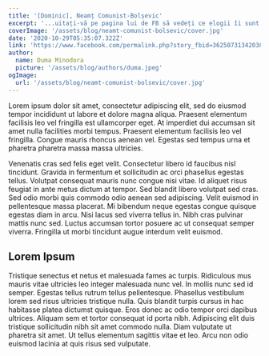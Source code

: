 ```yaml
---
title: '[Dominic], Neamț Comunist-Bolșevic'
excerpt: '...uitați-vă pe pagina lui de FB să vedeți ce elogii îi sunt aduse acestui comunist din Germania!!Mă ingrozesc când văd ce oameni trăiesc în Banat, cum apreciază o caricatură de neamț comunist-bolșevic!!!Nu a realizat mai nimic nici în Germania, iar la noi în Timișoara este elogiat ca un erou!!Jalnic au ajuns unii!!🤮'
coverImage: '/assets/blog/neamt-comunist-bolsevic/cover.jpg'
date: '2020-10-29T05:35:07.322Z'
link: 'https://www.facebook.com/permalink.php?story_fbid=3625073134203861&id=172674319443777&comment_id=3625786424132532&reply_comment_id=3626441700733671'
author:
  name: Duma Minodora
  picture: '/assets/blog/authors/duma.jpeg'
ogImage:
  url: '/assets/blog/neamt-comunist-bolsevic/cover.jpg'
---
```


Lorem ipsum dolor sit amet, consectetur adipiscing elit, sed do eiusmod tempor incididunt ut labore et dolore magna aliqua. Praesent elementum facilisis leo vel fringilla est ullamcorper eget. At imperdiet dui accumsan sit amet nulla facilities morbi tempus. Praesent elementum facilisis leo vel fringilla. Congue mauris rhoncus aenean vel. Egestas sed tempus urna et pharetra pharetra massa massa ultricies.

Venenatis cras sed felis eget velit. Consectetur libero id faucibus nisl tincidunt. Gravida in fermentum et sollicitudin ac orci phasellus egestas tellus. Volutpat consequat mauris nunc congue nisi vitae. Id aliquet risus feugiat in ante metus dictum at tempor. Sed blandit libero volutpat sed cras. Sed odio morbi quis commodo odio aenean sed adipiscing. Velit euismod in pellentesque massa placerat. Mi bibendum neque egestas congue quisque egestas diam in arcu. Nisi lacus sed viverra tellus in. Nibh cras pulvinar mattis nunc sed. Luctus accumsan tortor posuere ac ut consequat semper viverra. Fringilla ut morbi tincidunt augue interdum velit euismod.

## Lorem Ipsum

Tristique senectus et netus et malesuada fames ac turpis. Ridiculous mus mauris vitae ultricies leo integer malesuada nunc vel. In mollis nunc sed id semper. Egestas tellus rutrum tellus pellentesque. Phasellus vestibulum lorem sed risus ultricies tristique nulla. Quis blandit turpis cursus in hac habitasse platea dictumst quisque. Eros donec ac odio tempor orci dapibus ultrices. Aliquam sem et tortor consequat id porta nibh. Adipiscing elit duis tristique sollicitudin nibh sit amet commodo nulla. Diam vulputate ut pharetra sit amet. Ut tellus elementum sagittis vitae et leo. Arcu non odio euismod lacinia at quis risus sed vulputate.
